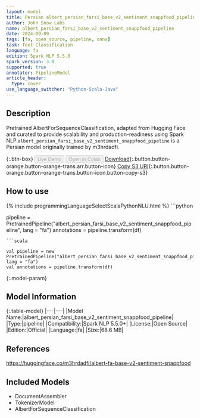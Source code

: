 ```yaml
---
layout: model
title: Persian albert_persian_farsi_base_v2_sentiment_snappfood_pipeline pipeline AlbertForSequenceClassification from m3hrdadfi
author: John Snow Labs
name: albert_persian_farsi_base_v2_sentiment_snappfood_pipeline
date: 2024-09-09
tags: [fa, open_source, pipeline, onnx]
task: Text Classification
language: fa
edition: Spark NLP 5.5.0
spark_version: 3.0
supported: true
annotator: PipelineModel
article_header:
  type: cover
use_language_switcher: "Python-Scala-Java"
---
```


## Description

Pretrained AlbertForSequenceClassification, adapted from Hugging Face and curated to provide scalability and production-readiness using Spark NLP.`albert_persian_farsi_base_v2_sentiment_snappfood_pipeline` is a Persian model originally trained by m3hrdadfi.

{:.btn-box}
<button class="button button-orange" disabled>Live Demo</button>
<button class="button button-orange" disabled>Open in Colab</button>
[Download](https://s3.amazonaws.com/auxdata.johnsnowlabs.com/public/models/albert_persian_farsi_base_v2_sentiment_snappfood_pipeline_fa_5.5.0_3.0_1725889141406.zip){:.button.button-orange.button-orange-trans.arr.button-icon}
[Copy S3 URI](s3://auxdata.johnsnowlabs.com/public/models/albert_persian_farsi_base_v2_sentiment_snappfood_pipeline_fa_5.5.0_3.0_1725889141406.zip){:.button.button-orange.button-orange-trans.button-icon.button-copy-s3}

## How to use



<div class="tabs-box" markdown="1">
{% include programmingLanguageSelectScalaPythonNLU.html %}
```python

pipeline = PretrainedPipeline("albert_persian_farsi_base_v2_sentiment_snappfood_pipeline", lang = "fa")
annotations =  pipeline.transform(df)   

```
```scala

val pipeline = new PretrainedPipeline("albert_persian_farsi_base_v2_sentiment_snappfood_pipeline", lang = "fa")
val annotations = pipeline.transform(df)

```
</div>

{:.model-param}
## Model Information

{:.table-model}
|---|---|
|Model Name:|albert_persian_farsi_base_v2_sentiment_snappfood_pipeline|
|Type:|pipeline|
|Compatibility:|Spark NLP 5.5.0+|
|License:|Open Source|
|Edition:|Official|
|Language:|fa|
|Size:|68.6 MB|

## References

https://huggingface.co/m3hrdadfi/albert-fa-base-v2-sentiment-snappfood

## Included Models

- DocumentAssembler
- TokenizerModel
- AlbertForSequenceClassification